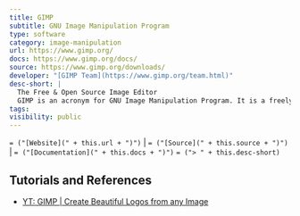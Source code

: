 ```yaml
---
title: GIMP
subtitle: GNU Image Manipulation Program
type: software
category: image-manipulation
url: https://www.gimp.org/
docs: https://www.gimp.org/docs/
source: https://www.gimp.org/downloads/
developer: "[GIMP Team](https://www.gimp.org/team.html)"
desc-short: |
  The Free & Open Source Image Editor
  GIMP is an acronym for GNU Image Manipulation Program. It is a freely distributed program for such tasks as photo retouching, image composition and image authoring. The terms of usage and rules about copying are clearly listed in the [GNU General Public License](https://www.gimp.org/about/COPYING). There is a nice [Frequently Asked Questions (FAQ)](https://www.gimp.org/docs/userfaq.html) page.
tags:
visibility: public
---
```

`= ("[Website](" + this.url + ")")` |  `= ("[Source](" + this.source + ")")` | `= ("[Documentation](" + this.docs + ")")`
`= ("> " + this.desc-short)`

## Tutorials and References
- [YT: GIMP | Create Beautiful Logos from any Image](https://www.youtube.com/watch?v=RNQ-MtDxqmo)